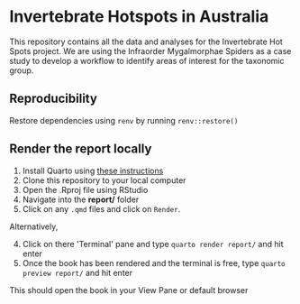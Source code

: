 # Invertebrate Hotspots in Australia

This repository contains all the data and analyses for the Invertebrate Hot Spots project. 
We are using the Infraorder Mygalmorphae Spiders as a case study to develop a workflow to identify areas of interest for the taxonomic group.

## Reproducibility

Restore dependencies using `renv` by running `renv::restore()`

## Render the report locally

1. Install Quarto using [these instructions](https://quarto.org/docs/get-started/)
2. Clone this repository to your local computer
3. Open the .Rproj file using RStudio
4. Navigate into the **report/** folder
4. Click on any `.qmd` files and click on `Render`. 

Alternatively,

4. Click on there 'Terminal' pane and type `quarto render report/` and hit enter
5. Once the book has been rendered and the terminal is free, type `quarto preview report/` and hit enter


This should open the book in your View Pane or default browser
